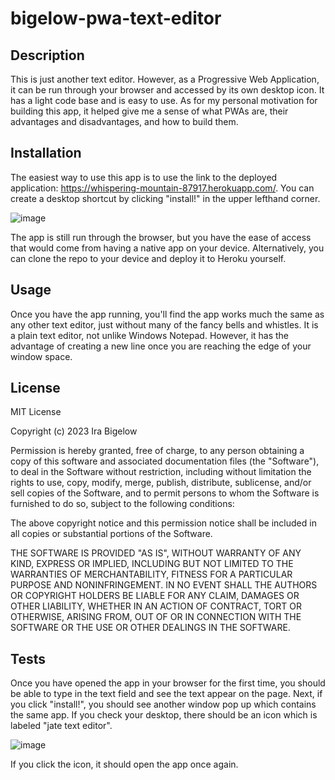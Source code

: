 # bigelow-pwa-text-editor

## Description

This is just another text editor. However, as a Progressive Web Application, it can be run through your browser and accessed by its own desktop icon. It has a light code base and is easy to use. As for my personal motivation for building this app, it helped give me a sense of what PWAs are, their advantages and disadvantages, and how to build them. 

## Installation

The easiest way to use this app is to use the link to the deployed application: https://whispering-mountain-87917.herokuapp.com/. You can create a desktop shortcut by clicking "install!" in the upper lefthand corner. 

![image](https://user-images.githubusercontent.com/115512219/236336260-cd6e3ed6-562b-47c1-b1a8-82800922738e.png)

The app is still run through the browser, but you have the ease of access that would come from having a native app on your device. Alternatively, you can clone the repo to your device and deploy it to Heroku yourself. 

## Usage

Once you have the app running, you'll find the app works much the same as any other text editor, just without many of the fancy bells and whistles. It is a plain text editor, not unlike Windows Notepad. However, it has the advantage of creating a new line once you are reaching the edge of your window space. 

## License

MIT License

Copyright (c) 2023 Ira Bigelow

Permission is hereby granted, free of charge, to any person obtaining a copy
of this software and associated documentation files (the "Software"), to deal
in the Software without restriction, including without limitation the rights
to use, copy, modify, merge, publish, distribute, sublicense, and/or sell
copies of the Software, and to permit persons to whom the Software is
furnished to do so, subject to the following conditions:

The above copyright notice and this permission notice shall be included in all
copies or substantial portions of the Software.

THE SOFTWARE IS PROVIDED "AS IS", WITHOUT WARRANTY OF ANY KIND, EXPRESS OR
IMPLIED, INCLUDING BUT NOT LIMITED TO THE WARRANTIES OF MERCHANTABILITY,
FITNESS FOR A PARTICULAR PURPOSE AND NONINFRINGEMENT. IN NO EVENT SHALL THE
AUTHORS OR COPYRIGHT HOLDERS BE LIABLE FOR ANY CLAIM, DAMAGES OR OTHER
LIABILITY, WHETHER IN AN ACTION OF CONTRACT, TORT OR OTHERWISE, ARISING FROM,
OUT OF OR IN CONNECTION WITH THE SOFTWARE OR THE USE OR OTHER DEALINGS IN THE
SOFTWARE.

## Tests

Once you have opened the app in your browser for the first time, you should be able to type in the text field and see the text appear on the page. Next, if you click "install!", you should see another window pop up which contains the same app. If you check your desktop, there should be an icon which is labeled "jate text editor". 

![image](https://user-images.githubusercontent.com/115512219/236336383-27795c85-a45e-4bbd-b821-a020b3c6f1d2.png)

If you click the icon, it should open the app once again. 
